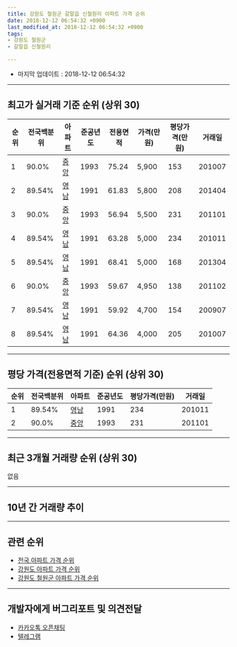 ```yaml
---
title: 강원도 철원군 갈말읍 신철원리 아파트 가격 순위
date: 2018-12-12 06:54:32 +0900
last_modified_at: 2018-12-12 06:54:32 +0900
tags:
- 강원도 철원군
- 갈말읍 신철원리

---
```


* 마지막 업데이트 : 2018-12-12 06:54:32

---

## 최고가 실거래 기준 순위 (상위 30)


|순위|전국백분위|아파트|준공년도|전용면적|가격(만원)|평당가격(만원)|거래일|
|---|---|---|---|---|---|---|---|
|1|90.0%|[중앙](https://search.naver.com/search.naver?query=%EA%B0%95%EC%9B%90%EB%8F%84+%EC%B2%A0%EC%9B%90%EA%B5%B0+%EA%B0%88%EB%A7%90%EC%9D%8D+%EC%8B%A0%EC%B2%A0%EC%9B%90%EB%A6%AC+%EC%A4%91%EC%95%99)|1993|75.24|5,900|153|201007|
|2|89.54%|[영남](https://search.naver.com/search.naver?query=%EA%B0%95%EC%9B%90%EB%8F%84+%EC%B2%A0%EC%9B%90%EA%B5%B0+%EA%B0%88%EB%A7%90%EC%9D%8D+%EC%8B%A0%EC%B2%A0%EC%9B%90%EB%A6%AC+%EC%98%81%EB%82%A8)|1991|61.83|5,800|208|201404|
|3|90.0%|[중앙](https://search.naver.com/search.naver?query=%EA%B0%95%EC%9B%90%EB%8F%84+%EC%B2%A0%EC%9B%90%EA%B5%B0+%EA%B0%88%EB%A7%90%EC%9D%8D+%EC%8B%A0%EC%B2%A0%EC%9B%90%EB%A6%AC+%EC%A4%91%EC%95%99)|1993|56.94|5,500|231|201101|
|4|89.54%|[영남](https://search.naver.com/search.naver?query=%EA%B0%95%EC%9B%90%EB%8F%84+%EC%B2%A0%EC%9B%90%EA%B5%B0+%EA%B0%88%EB%A7%90%EC%9D%8D+%EC%8B%A0%EC%B2%A0%EC%9B%90%EB%A6%AC+%EC%98%81%EB%82%A8)|1991|63.28|5,000|234|201011|
|5|89.54%|[영남](https://search.naver.com/search.naver?query=%EA%B0%95%EC%9B%90%EB%8F%84+%EC%B2%A0%EC%9B%90%EA%B5%B0+%EA%B0%88%EB%A7%90%EC%9D%8D+%EC%8B%A0%EC%B2%A0%EC%9B%90%EB%A6%AC+%EC%98%81%EB%82%A8)|1991|68.41|5,000|168|201304|
|6|90.0%|[중앙](https://search.naver.com/search.naver?query=%EA%B0%95%EC%9B%90%EB%8F%84+%EC%B2%A0%EC%9B%90%EA%B5%B0+%EA%B0%88%EB%A7%90%EC%9D%8D+%EC%8B%A0%EC%B2%A0%EC%9B%90%EB%A6%AC+%EC%A4%91%EC%95%99)|1993|59.67|4,950|138|201102|
|7|89.54%|[영남](https://search.naver.com/search.naver?query=%EA%B0%95%EC%9B%90%EB%8F%84+%EC%B2%A0%EC%9B%90%EA%B5%B0+%EA%B0%88%EB%A7%90%EC%9D%8D+%EC%8B%A0%EC%B2%A0%EC%9B%90%EB%A6%AC+%EC%98%81%EB%82%A8)|1991|59.92|4,700|154|200907|
|8|89.54%|[영남](https://search.naver.com/search.naver?query=%EA%B0%95%EC%9B%90%EB%8F%84+%EC%B2%A0%EC%9B%90%EA%B5%B0+%EA%B0%88%EB%A7%90%EC%9D%8D+%EC%8B%A0%EC%B2%A0%EC%9B%90%EB%A6%AC+%EC%98%81%EB%82%A8)|1991|64.36|4,000|205|201007|


---

## 평당 가격(전용면적 기준) 순위 (상위 30)


|순위|전국백분위|아파트|준공년도|평당가격(만원)|거래일|
|---|---|---|---|---|---|
|1|89.54%|[영남](https://search.naver.com/search.naver?query=%EA%B0%95%EC%9B%90%EB%8F%84+%EC%B2%A0%EC%9B%90%EA%B5%B0+%EA%B0%88%EB%A7%90%EC%9D%8D+%EC%8B%A0%EC%B2%A0%EC%9B%90%EB%A6%AC+%EC%98%81%EB%82%A8)|1991|234|201011|
|2|90.0%|[중앙](https://search.naver.com/search.naver?query=%EA%B0%95%EC%9B%90%EB%8F%84+%EC%B2%A0%EC%9B%90%EA%B5%B0+%EA%B0%88%EB%A7%90%EC%9D%8D+%EC%8B%A0%EC%B2%A0%EC%9B%90%EB%A6%AC+%EC%A4%91%EC%95%99)|1993|231|201101|


---

## 최근 3개월 거래량 순위 (상위 30)

없음

---

## 10년 간 거래량 추이


<div style="width:100%;">
    <canvas id="deal_progress" height="250"></canvas>
</div>

<script>
new Chart(document.getElementById("deal_progress"), {
    type: 'line',
    data: {
        labels: ['200812','200901','200902','200903','200904','200905','200906','200907','200908','200909','200910','200911','200912','201001','201002','201003','201004','201005','201006','201007','201008','201009','201010','201011','201012','201101','201102','201103','201104','201105','201106','201107','201108','201109','201110','201111','201112','201201','201202','201203','201204','201205','201206','201207','201208','201209','201210','201211','201212','201301','201302','201303','201304','201305','201306','201307','201308','201309','201310','201311','201312','201401','201402','201403','201404','201405','201406','201407','201408','201409','201410','201411','201412','201501','201502','201503','201504','201505','201506','201507','201508','201509','201510','201511','201512','201601','201602','201603','201604','201605','201606','201607','201608','201609','201610','201611','201612','201701','201702','201703','201704','201705','201706','201707','201708','201709','201710','201711','201712','201801','201802','201803','201804','201805','201806','201807','201808','201809','201810','201811','201812'],
        datasets: [{
            label: '실거래 수',
            pointRadius: 1,
            data: [1, 0, 2, 0, 0, 1, 1, 2, 0, 0, 2, 0, 0, 0, 0, 1, 0, 0, 0, 2, 0, 1, 1, 1, 1, 1, 1, 1, 0, 1, 0, 1, 0, 1, 0, 0, 0, 1, 0, 0, 0, 0, 0, 1, 0, 0, 0, 0, 0, 0, 0, 0, 1, 0, 1, 0, 1, 1, 0, 0, 0, 0, 0, 0, 1, 1, 1, 0, 0, 0, 2, 0, 0, 0, 0, 0, 0, 0, 2, 0, 0, 0, 0, 0, 0, 0, 0, 0, 0, 0, 0, 0, 1, 1, 0, 1, 1, 0, 0, 0, 1, 0, 1, 1, 1, 0, 0, 1, 0, 0, 1, 1, 1, 0, 1, 1, 0, 0, 0, 0, 0],
            borderColor: "rgba(255, 201, 14, 1)",
            backgroundColor: "rgba(255, 201, 14, 0.5)",
            fill: true,
        }]
    },
    options: {
        responsive: true,
        title: {
            display: true,
            text: '10년간 거래량 추이'
        },
        tooltips: {
            mode: 'index',
            intersect: false,
        },
        hover: {
            mode: 'nearest',
            intersect: true
        },
        scales: {
            xAxes: [{
                display: true,
                scaleLabel: {
                    display: true,
                    labelString: '년/월'
                }
            }],
            yAxes: [{
                display: true,
                ticks: {
                    suggestedMin: 0,
                },
                scaleLabel: {
                    display: true,
                    labelString: '실거래 수'
                }
            }]
        }
    }
});

</script>


---

## 관련 순위

- [전국 아파트 가격 순위](https://inasie.github.io/apt-ranking/전국)
- [강원도 아파트 가격 순위](https://inasie.github.io/apt-ranking/강원도)
- [강원도 철원군 아파트 가격 순위](https://inasie.github.io/apt-ranking/강원도-철원군)


---

## 개발자에게 버그리포트 및 의견전달

- [카카오톡 오픈채팅](https://open.kakao.com/o/gLJUAP4)
- [텔레그램](https://t.me/inasie)

